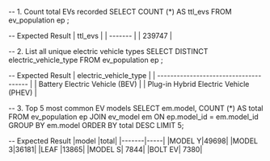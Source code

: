 -- 1. Count total EVs recorded
SELECT COUNT (*) AS ttl_evs 
FROM ev_population ep ;

-- Expected Result 
| ttl_evs |
| ------- |
| 239747  |

-- 2. List all unique electric vehicle types
SELECT DISTINCT electric_vehicle_type
FROM ev_population ep ;

-- Expected Result
| electric_vehicle_type                  |
| -------------------------------------- |
| Battery Electric Vehicle (BEV)         |
| Plug-in Hybrid Electric Vehicle (PHEV) |


-- 3. Top 5 most common EV models
SELECT em.model, COUNT (*) AS total
FROM ev_population ep 
JOIN ev_model em ON ep.model_id = em.model_id 
GROUP BY em.model
ORDER BY total DESC 
LIMIT 5;

-- Expected Result
|model  |total|
|-------|-----|
|MODEL Y|49698|
|MODEL 3|36181|
|LEAF   |13865|
|MODEL S| 7844|
|BOLT EV| 7380|

	
